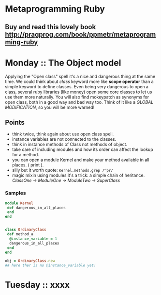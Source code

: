 # Metaprogramming Ruby
## Buy and read this lovely book http://pragprog.com/book/ppmetr/metaprogramming-ruby
# Monday :: The Object model
 Applying the "Open class" spell it's a nice and dangerous thing at the same time. We could think about *class* keyword more like **scope operator** than a simple keyword to define classes. Even being very dangerous to open a class, several ruby libraries (like money) open some core classes to let us use them more naturally. You will also find mokeypatch as synonyms for open class, both in a good way and bad way too. Think of it like a *GLOBAL MODIFICATION*, so you will be more warned!

## Points
 * think twice, think again about use open class spell.
 * instance variables are not connected to the classes.
 * think in instance methods of Class not methods of object.
 * take care of including modules and how its order can affect the lookup for a method.
 * you can open a module Kernel and make your method available in all places. ( print ).
 * silly but it worth quote: `Kernel.methods.grep /^pr/`
 * magic mixin using modules it's a trick: a simple chain of heritance. *ClassOne -> ModuleOne -> ModuleTwo -> SuperClass*

### Samples
```ruby
module Kernel
 def dangerous_in_all_places
 end
end


class OrdinaryClass
 def method_a
  @instance_variable = 1
  dangerous_in_all_places
 end
end

obj = OrdinaryClass.new
## here ther is no @instance_variable yet!

```

# Tuesday :: xxxx
